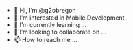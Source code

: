 - 👋 Hi, I’m @g2obregon
- 👀 I’m interested in Mobile Development,
- 🌱 I’m currently learning ...
- 💞️ I’m looking to collaborate on ...
- 📫 How to reach me ...

<!---
g2obregon/g2obregon is a ✨ special ✨ repository because its `README.md` (this file) appears on your GitHub profile.
You can click the Preview link to take a look at your changes.
--->
